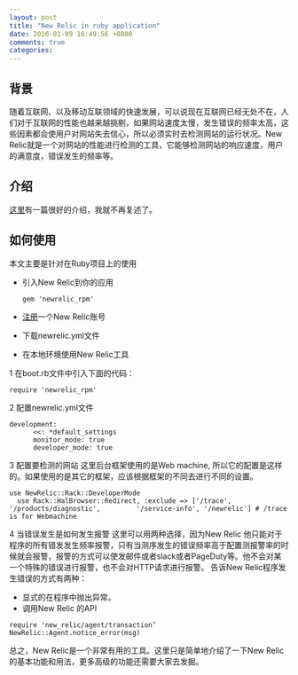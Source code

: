 ```yaml
---
layout: post
title: "New Relic in ruby application"
date: 2016-01-09 16:49:56 +0800
comments: true
categories: 
---
```

## 背景
随着互联网、以及移动互联领域的快速发展，可以说现在互联网已经无处不在，人们对于互联网的性能也越来越挑剔，如果网站速度太慢，发生错误的频率太高，这些因素都会使用户对网站失去信心，所以必须实时去检测网站的运行状况。New Relic就是一个对网站的性能进行检测的工具，它能够检测网站的响应速度，用户的满意度，错误发生的频率等。
## 介绍
[这里](https://ruby-china.org/topics/22379)有一篇很好的介绍，我就不再复述了。

## 如何使用
本文主要是针对在Ruby项目上的使用

* 引入New Relic到你的应用

  ```
  gem 'newrelic_rpm'
  ```
  
* [注册](http://newrelic.com/)一个New Relic账号
* 下载newrelic.yml文件
* 在本地环境使用New Relic工具
  
 1 在boot.rb文件中引入下面的代码：
 
   ```
   require 'newrelic_rpm'
   ```
   
 2 配置newrelic.yml文件
   
   ```
   development:
         <<: *default_settings
         monitor_mode: true
         developer_mode: true
   ```
   
 3 配置要检测的网站
   这里后台框架使用的是Web machine, 所以它的配置是这样的。如果使用的是其它的框架，应该根据框架的不同去进行不同的设置。
   
   ```
   use NewRelic::Rack::DeveloperMode
     use Rack::HalBrowser::Redirect, :exclude => ['/trace', '/products/diagnostic',         '/service-info', '/newrelic'] # /trace is for Webmachine
   ```
   
 4 当错误发生是如何发生报警
 这里可以用两种选择，因为New Relic 他只能对于程序的所有错发发生频率报警，只有当测序发生的错误频率高于配置测报警率的时候就会报警，报警的方式可以使发邮件或者slack或者PageDuty等。他不会对某一个特殊的错误进行报警，也不会对HTTP请求进行报警。
 告诉New Relic程序发生错误的方式有两种：
 
 * 显式的在程序中抛出异常。
 * 调用New Relic 的API
 
 ```
 require 'new_relic/agent/transaction’
 NewRelic::Agent.notice_error(msg)
 ```
 
 总之，New Relic是一个非常有用的工具。这里只是简单地介绍了一下New Relic的基本功能和用法，更多高级的功能还需要大家去发掘。
 
 

  